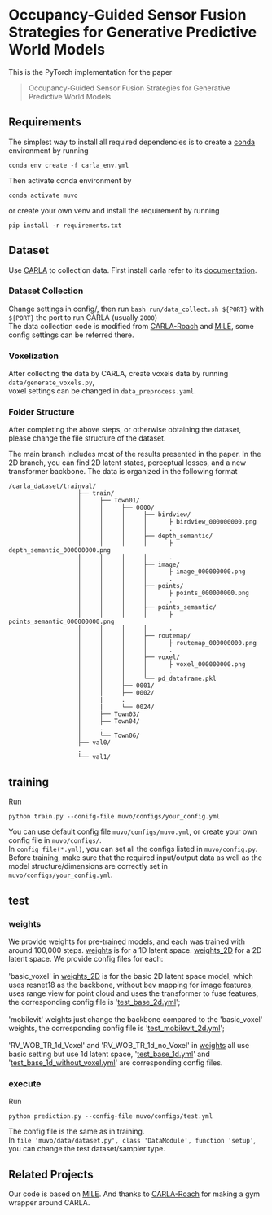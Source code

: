 # Occupancy-Guided Sensor Fusion Strategies for Generative Predictive World Models
This is the PyTorch implementation for the paper
>  Occupancy-Guided Sensor Fusion Strategies for Generative Predictive World Models <br/>

## Requirements
The simplest way to install all required dependencies is to create 
a [conda](https://docs.conda.io/projects/miniconda/en/latest/) environment by running
```
conda env create -f carla_env.yml
```
Then activate conda environment by
```
conda activate muvo
```
or create your own venv and install the requirement by running
```
pip install -r requirements.txt
```


## Dataset
Use [CARLA](http://carla.org/) to collection data. 
First install carla refer to its [documentation](https://carla.readthedocs.io/en/latest/).

### Dataset Collection
Change settings in config/, 
then run `bash run/data_collect.sh ${PORT}` 
with `${PORT}` the port to run CARLA (usually `2000`) <br/>
The data collection code is modified from 
[CARLA-Roach](https://github.com/zhejz/carla-roach) and [MILE](https://github.com/wayveai/mile),
some config settings can be referred there.

### Voxelization
After collecting the data by CARLA, create voxels data by running `data/generate_voxels.py`, <br/> 
voxel settings can be changed in `data_preprocess.yaml`.

### Folder Structure
After completing the above steps, or otherwise obtaining the dataset,
please change the file structure of the dataset. <br/>

The main branch includes most of the results presented in the paper. In the 2D branch, you can find 2D latent states, perceptual losses, and a new transformer backbone. The data is organized in the following format
```
/carla_dataset/trainval/
                   ├── train/
                   │     ├── Town01/
                   │     │     ├── 0000/
                   │     │     │     ├── birdview/
                   │     │     │     │      ├ birdview_000000000.png
                   │     │     │     │      .
                   │     │     │     ├── depth_semantic/
                   │     │     │     │      ├ depth_semantic_000000000.png
                   │     │     │     │      .
                   │     │     │     ├── image/
                   │     │     │     │      ├ image_000000000.png
                   │     │     │     │      .
                   │     │     │     ├── points/
                   │     │     │     │      ├ points_000000000.png
                   │     │     │     │      .
                   │     │     │     ├── points_semantic/
                   │     │     │     │      ├ points_semantic_000000000.png
                   │     │     │     │      .
                   │     │     │     ├── routemap/
                   │     │     │     │      ├ routemap_000000000.png
                   │     │     │     │      .
                   │     │     │     ├── voxel/
                   │     │     │     │      ├ voxel_000000000.png
                   │     │     │     │      .
                   │     │     │     └── pd_dataframe.pkl
                   │     │     ├── 0001/
                   │     │     ├── 0002/
                   │     |     .
                   │     |     └── 0024/
                   │     ├── Town03/
                   │     ├── Town04/
                   │     .
                   │     └── Town06/
                   ├── val0/
                   .
                   └── val1/
```

## training
Run
```angular2html
python train.py --conifg-file muvo/configs/your_config.yml
```
You can use default config file `muvo/configs/muvo.yml`, or create your own config file in `muvo/configs/`. <br/>
In `config file(*.yml)`, you can set all the configs listed in `muvo/config.py`. <br/>
Before training, make sure that the required input/output data as well as the model structure/dimensions are correctly set in `muvo/configs/your_config.yml`.

## test

### weights

We provide weights for pre-trained models, and each was trained with around 100,000 steps. [weights](https://github.com/daniel-bogdoll/MUVO/releases/tag/1.0) is for a 1D latent space. [weights_2D](https://github.com/daniel-bogdoll/MUVO/releases/tag/2.0) for a 2D latent space. We provide config files for each:  <br/>  <br/> 
'basic_voxel' in [weights_2D](https://github.com/daniel-bogdoll/MUVO/releases/tag/2.0) is for the basic 2D latent space model, which uses resnet18 as the backbone, without bev mapping for image features, uses range view for point cloud and uses the transformer to fuse features, the corresponding config file is '[test_base_2d.yml](https://github.com/daniel-bogdoll/MUVO/blob/main/muvo/configs/test_base_2d.yml)';  <br/>  <br/> 
'mobilevit' weights just change the backbone compared to the 'basic_voxel' weights, the corresponding config file is '[test_mobilevit_2d.yml](https://github.com/daniel-bogdoll/MUVO/blob/main/muvo/configs/test_mobilevit_2d.yml)'; <br/>  <br/> 
'RV_WOB_TR_1d_Voxel' and 'RV_WOB_TR_1d_no_Voxel' in [weights](https://github.com/daniel-bogdoll/MUVO/releases/tag/1.0) all use basic setting but use 1d latent space, '[test_base_1d.yml](https://github.com/daniel-bogdoll/MUVO/blob/main/muvo/configs/test_base_1d.yml)' and '[test_base_1d_without_voxel.yml](https://github.com/daniel-bogdoll/MUVO/blob/main/muvo/configs/test_base_1d_without_voxel.yml)' are corresponding config files.

### execute
Run
```angular2html
python prediction.py --config-file muvo/configs/test.yml
```
The config file is the same as in training.\
In `file 'muvo/data/dataset.py', class 'DataModule', function 'setup'`, you can change the test dataset/sampler type.

## Related Projects
Our code is based on [MILE](https://github.com/wayveai/mile). 
And thanks to [CARLA-Roach](https://github.com/zhejz/carla-roach) for making a gym wrapper around CARLA.
